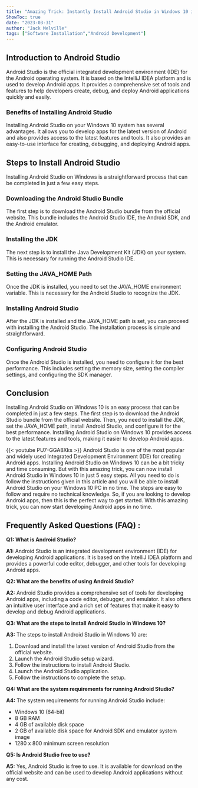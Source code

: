 ```yaml
---
title: "Amazing Trick: Instantly Install Android Studio in Windows 10 in Just 5 Easy Steps!"
ShowToc: true 
date: "2023-03-31"
author: "Jack Melville" 
tags: ["Software Installation","Android Development"]
---
```

## Introduction to Android Studio 
Android Studio is the official integrated development environment (IDE) for the Android operating system. It is based on the IntelliJ IDEA platform and is used to develop Android apps. It provides a comprehensive set of tools and features to help developers create, debug, and deploy Android applications quickly and easily.

### Benefits of Installing Android Studio 
Installing Android Studio on your Windows 10 system has several advantages. It allows you to develop apps for the latest version of Android and also provides access to the latest features and tools. It also provides an easy-to-use interface for creating, debugging, and deploying Android apps.

## Steps to Install Android Studio 
Installing Android Studio on Windows  is a straightforward process that can be completed in just a few easy steps. 

### Downloading the Android Studio Bundle
The first step is to download the Android Studio bundle from the official website. This bundle includes the Android Studio IDE, the Android SDK, and the Android emulator.

### Installing the JDK
The next step is to install the Java Development Kit (JDK) on your system. This is necessary for running the Android Studio IDE. 

### Setting the JAVA_HOME Path
Once the JDK is installed, you need to set the JAVA_HOME environment variable. This is necessary for the Android Studio to recognize the JDK. 

### Installing Android Studio
After the JDK is installed and the JAVA_HOME path is set, you can proceed with installing the Android Studio. The installation process is simple and straightforward. 

### Configuring Android Studio
Once the Android Studio is installed, you need to configure it for the best performance. This includes setting the memory size, setting the compiler settings, and configuring the SDK manager.

## Conclusion 
Installing Android Studio on Windows 10 is an easy process that can be completed in just a few steps. The first step is to download the Android Studio bundle from the official website. Then, you need to install the JDK, set the JAVA_HOME path, install Android Studio, and configure it for the best performance. Installing Android Studio on Windows 10 provides access to the latest features and tools, making it easier to develop Android apps.

{{< youtube PU7-GGA8Xks >}} 
Android Studio is one of the most popular and widely used Integrated Development Environment (IDE) for creating Android apps. Installing Android Studio on Windows 10 can be a bit tricky and time consuming. But with this amazing trick, you can now install Android Studio in Windows 10 in just 5 easy steps. All you need to do is follow the instructions given in this article and you will be able to install Android Studio on your Windows 10 PC in no time. The steps are easy to follow and require no technical knowledge. So, if you are looking to develop Android apps, then this is the perfect way to get started. With this amazing trick, you can now start developing Android apps in no time.

## Frequently Asked Questions (FAQ) :
**Q1: What is Android Studio?**

**A1:** Android Studio is an integrated development environment (IDE) for developing Android applications. It is based on the IntelliJ IDEA platform and provides a powerful code editor, debugger, and other tools for developing Android apps. 

**Q2: What are the benefits of using Android Studio?**

**A2:** Android Studio provides a comprehensive set of tools for developing Android apps, including a code editor, debugger, and emulator. It also offers an intuitive user interface and a rich set of features that make it easy to develop and debug Android applications.

**Q3: What are the steps to install Android Studio in Windows 10?**

**A3:** The steps to install Android Studio in Windows 10 are: 
1. Download and install the latest version of Android Studio from the official website. 
2. Launch the Android Studio setup wizard. 
3. Follow the instructions to install Android Studio.
4. Launch the Android Studio application.
5. Follow the instructions to complete the setup. 

**Q4: What are the system requirements for running Android Studio?**

**A4:** The system requirements for running Android Studio include: 
- Windows 10 (64-bit)
- 8 GB RAM
- 4 GB of available disk space
- 2 GB of available disk space for Android SDK and emulator system image
- 1280 x 800 minimum screen resolution

**Q5: Is Android Studio free to use?**

**A5:** Yes, Android Studio is free to use. It is available for download on the official website and can be used to develop Android applications without any cost.





